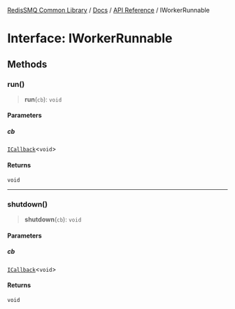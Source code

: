 [RedisSMQ Common Library](../../../README.md) / [Docs](../../README.md) / [API Reference](../README.md) / IWorkerRunnable

# Interface: IWorkerRunnable

## Methods

### run()

> **run**(`cb`): `void`

#### Parameters

##### cb

[`ICallback`](ICallback.md)\<`void`\>

#### Returns

`void`

***

### shutdown()

> **shutdown**(`cb`): `void`

#### Parameters

##### cb

[`ICallback`](ICallback.md)\<`void`\>

#### Returns

`void`
